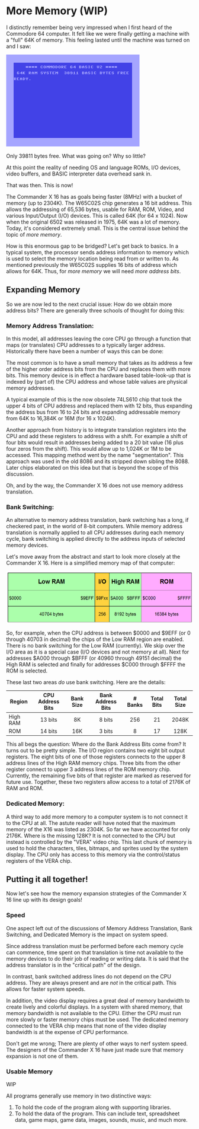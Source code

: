 # More Memory (WIP)

I distinctly remember being very impressed when I first heard of the Commodore
64 computer. It felt like we were finally getting a machine with a "full"
64K of memory. This feeling lasted until the machine was turned on and I saw:

![C64 Boot](../images/C64_startup_animiert.gif)

Only 39811 bytes free. What was going on? Why so little?

At this point the reality of needing OS and language ROMs, I/O devices, video
buffers, and BASIC interpreter data overhead sank in.

That was then. This is now!

The Commander X 16 has as goals being faster (8MHz) with a bucket of memory
(up to 2304K). The W65C02S chip generates a 16 bit address. This allows the
addressing of 65,536 bytes, usable for RAM, ROM, Video, and various
Input/Output (I/O) devices. This is called 64K (for 64 x 1024). Now when the
original 6502 was released in 1975, 64K was a lot of memory. Today, it's
considered extremely small. This is the central issue behind the topic of
_more memory_.

How is this enormous gap to be bridged? Let's get back to basics. In a typical
system, the processor sends address information to memory which is used to
select the memory location being read from or written to. As mentioned
previously the W65C02S supplies 16 bits of address which allows for 64K. Thus,
for _more memory_ we will need _more address bits_.

## Expanding Memory

So we are now led to the next crucial issue: How do we obtain more address
bits? There are generally three schools of thought for doing this:

### Memory Address Translation:

In this model, all addresses leaving the core
CPU go through a function that maps (or translates) CPU addresses to a
typically larger address. Historically there have been a number of ways this
can be done:

The most common is to have a small memory that takes as its address a few
of the higher order address bits from the CPU and replaces them with more
bits. This memory device is in effect a hardware based table-look-up that is
indexed by (part of) the CPU address and whose table values are physical
memory addresses.

A typical example of this is the now obsolete 74LS610 chip that took
the upper 4 bits of CPU address and replaced them with 12 bits, thus
expanding the address bus from 16 to 24 bits and expanding addressable memory
from 64K to 16,384K or 16M (for 16 x 1024K).

Another approach from history is to integrate translation registers into the
CPU and add these registers to address with a shift. For example a shift of
four bits would result in addresses being added to a 20 bit value (16 plus
four zeros from the shift). This would allow up to 1,024K or 1M to be
accessed. This mapping method went by the name "segmentation". This approach
was used in the old 8086 and its stripped down sibling the 8088. Later chips
elaborated on this idea but that is beyond the scope of this discussion.

Oh, and by the way, the Commander X 16 does not use memory address translation.

### Bank Switching:

An alternative to memory address translation, bank switching has a long, if
checkered past, in the world of 8-bit computers. While memory address
translation is normally applied to all CPU addresses during each memory cycle,
bank switching is applied directly to the address inputs of selected memory
devices.

Let's move away from the abstract and start to look more closely at the
Commander X 16. Here is a simplified memory map of that computer:

![X16 Memory Map](../images/X16_MM.png)

So, for example, when the CPU address is between $0000 and $9EFF (or 0 through
40703 in decimal) the chips of the Low RAM region are enabled. There is no
bank switching for the Low RAM (currently). We skip over the I/O area as it
is a special case (I/O devices and not memory at all). Next for addresses $A000
through $BFFF (or 40960 through 49151 decimal) the High RAM is selected and
finally for addresses $C000 through $FFFF the ROM is selected.

These last two areas _do_ use bank switching. Here are the details:

Region   | CPU Address Bits | Bank Size | Bank Address Bits | # Banks | Total Bits | Total Size |
---------|:----------------:|:---------:|:-----------------:|:-------:|:----------:|:----------:|
High RAM |      13 bits     |     8K    |       8 bits      |   256   |     21     |   2048K    |
ROM      |      14 bits     |    16K    |       3 bits      |   8     |     17     |    128K    |

This all begs the question: Where do the Bank Address Bits come from? It turns
out to be pretty simple. The I/O region contains two eight bit output
registers. The eight bits of one of those registers connects to the upper 8
address lines of the High RAM memory chips. Three bits from the other register
connect to upper 3 address lines of the ROM memory chip. Currently, the
remaining five bits of that register are marked as reserved for future use.
Together, these two registers allow access to a total of 2176K of RAM and ROM.

### Dedicated Memory:

A third way to add more memory to a computer system is to not connect it to
the CPU at all. The astute reader will have noted that the maximum memory of
the X16 was listed as 2304K. So far we have accounted for only 2176K. Where is
the missing 128K? It is not connected to the CPU but instead is controlled by
the "VERA" video chip. This last chunk of memory is used to hold the
characters, tiles, bitmaps, and sprites used by the system display. The CPU
only has access to this memory via the control/status registers of the VERA
chip.

## Putting it all together!

Now let's see how the memory expansion strategies of the Commander X 16 line
up with its design goals!

### Speed

One aspect left out of the discussions of Memory Address Translation, Bank
Switching, and Dedicated Memory is the impact on system speed.

Since address translation must be performed before each memory cycle can
commence, time spent on that translation is time not available to the memory
devices to do their job of reading or writing data. It is said that the
address translator is in the "critical path" of the design.

In contrast, bank switched address lines do not depend on the CPU address.
They are always present and are _not_ in the critical path. This allows for
faster system speeds.

In addition, the video display requires a great deal of memory bandwidth to
create lively and colorful displays. In a system with shared memory, that
memory bandwidth is not available to the CPU. Either the CPU must run more
slowly or faster memory chips must be used. The dedicated memory connected
to the VERA chip means that none of the video display bandwidth is at the
expense of CPU performance.

Don't get me wrong; There are plenty of other ways to nerf system speed. The
designers of the Commander X 16 have just made sure that memory expansion is
not one of them.

### Usable Memory


WIP

All programs generally use memory in two distinctive ways:

1. To hold the code of the program along with supporting libraries.
2. To hold the data of the program. This can include text, spreadsheet data,
game maps, game data, images, sounds, music, and much more.
